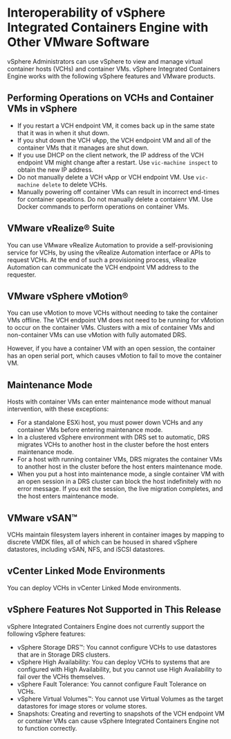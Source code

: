 # Interoperability of vSphere Integrated Containers Engine with Other VMware Software
vSphere Administrators can use vSphere to view and manage virtual container hosts (VCHs) and container VMs. vSphere Integrated Containers Engine works with the following vSphere features and VMware products. 

## Performing Operations on VCHs and Container VMs in vSphere ##

- If you restart a VCH endpoint VM, it comes back up in the same state that it was in when it shut down. 
- If you shut down the VCH vApp, the VCH endpoint VM and all of the container VMs that it manages are shut down. 
- If you use DHCP on the client network, the IP address of the VCH endpoint VM might change after a restart. Use `vic-machine inspect` to obtain the new IP address.
- Do not manually delete a VCH vApp or VCH endpoint VM. Use `vic-machine delete` to delete VCHs.
- Manually powering off container VMs can result in incorrect end-times for container opeations. Do not manually delete a contaienr VM. Use Docker commands to perform operations on container VMs.

## VMware vRealize&reg; Suite 
You can use VMware vRealize Automation to provide a self-provisioning service for VCHs, by using the vRealize Automation interface or APIs to request VCHs. At the end of such a provisioning process, vRealize Automation can communicate the VCH endpoint VM address to the requester.

## VMware vSphere vMotion&reg;  

You can use vMotion to move VCHs without needing to take the container VMs offline. The VCH endpoint VM does not need to be running for vMotion to occur on the container VMs. Clusters with a mix of container VMs and non-container VMs can use vMotion with fully automated DRS. 

However, if you have a container VM with an open session, the container has an open serial port, which causes vMotion to fail to move the container VM.

## Maintenance Mode ##
Hosts with container VMs can enter maintenance mode without manual intervention, with these exceptions:

- For a standalone ESXi host, you must power down VCHs and any container VMs before entering maintenance mode.
- In a clustered vSphere environment with DRS set to automatic, DRS migrates VCHs to another host in the cluster before the host enters maintenance mode.
- For a host with running container VMs, DRS migrates the container VMs to another host in the cluster before the host enters maintenance mode.
- When you put a host into maintenance mode, a single container VM with an open session in a DRS cluster can block the host indefinitely with no error message. If you exit the session, the live migration completes, and the host enters maintenance mode.

## VMware vSAN&trade;
VCHs maintain filesystem layers inherent in container images by mapping to discrete VMDK files, all of which can be housed in shared vSphere datastores, including vSAN, NFS, and iSCSI datastores.

## vCenter Linked Mode Environments
You can deploy VCHs in vCenter Linked Mode environments.

## vSphere Features Not Supported in This Release
vSphere Integrated Containers Engine does not currently support the following vSphere features:

- vSphere Storage DRS&trade;: You cannot configure VCHs to use datastores that are in Storage DRS clusters.
- vSphere High Availability: You can deploy VCHs to systems that are configured with High Availability, but you cannot use High Availability to fail over the VCHs themselves.
- vSphere Fault Tolerance: You cannot configure Fault Tolerance on VCHs.
- vSphere Virtual Volumes&trade;: You cannot use Virtual Volumes as the target datastores for image stores or volume stores.
- Snapshots: Creating and reverting to snapshots of the VCH endpoint VM or container VMs can cause vSphere Integrated Containers Engine not to function correctly.